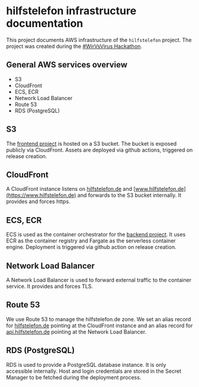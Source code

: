 # hilfstelefon infrastructure documentation
This project documents AWS infrastructure of the `hilfstelefon` project. The project was created during the [#WirVsVirus Hackathon](https://devpost.com/software/hilfstelefon).

## General AWS services overview
* S3
* CloudFront
* ECS, ECR
* Network Load Balancer
* Route 53
* RDS (PostgreSQL)

## S3
The [frontend project](https://github.com/Hilfstelefon-WirVsVirus/hilfstelefon-frontend) is hosted on a S3 bucket. The bucket is exposed publicly via CloudFront. Assets are deployed via github actions, triggered on release creation.

## CloudFront
A CloudFront instance listens on [hilfstelefon.de](https://hilfstelefon.de) and [www.hilfstelefon.de](https://www.hilfstelefon.de) and forwards to the S3 bucket internally. It provides and forces https.

## ECS, ECR
ECS is used as the container orchestrator for the [backend project](https://github.com/Hilfstelefon-WirVsVirus/hilfstelefon-backend). It uses ECR as the container registry and Fargate as the serverless container engine. Deployment is triggered via github action on release creation.

## Network Load Balancer
A Network Load Balancer is used to forward external traffic to the container service. It provides and forces TLS.

## Route 53
We use Route 53 to manage the hilfstelefon.de zone. We set an alias record for [hilfstelefon.de](https://hilfstelefon.de) pointing at the CloudFront instance and an alias record for [api.hilfstelefon.de](https://api.hilfstelefon.de:8080) pointing at the Network Load Balancer.

## RDS (PostgreSQL)
RDS is used to provide a PostgreSQL database instance. It is only accessible internally. Host and login credentials are stored in the Secret Manager to be fetched during the deployment process.